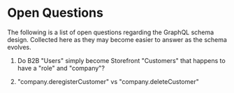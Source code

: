 # Open Questions

The following is a list of open questions regarding the GraphQL schema design.
Collected here as they may become easier to answer as the schema evolves.

1. Do B2B "Users" simply become Storefront "Customers" that happens to have a "role" and "company"?

2. "company.deregisterCustomer" vs "company.deleteCustomer"
